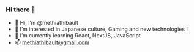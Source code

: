 ### Hi there 👋
 - 👋 Hi, I’m @methiathibault
 - 👀 I’m interested in Japanese culture, Gaming and new technologies !
 - 🌱 I’m currently learning React, NextJS, JavaScript
 - 📫 methiathibault@gmail.com
<!--
**methiathibault/methiathibault** is a ✨ _special_ ✨ repository because its `README.md` (this file) appears on your GitHub profile.

Here are some ideas to get you started:

- 🔭 I’m currently working on ...
- 🌱 I’m currently learning ...
- 👯 I’m looking to collaborate on ...
- 🤔 I’m looking for help with ...
- 💬 Ask me about ...
- 📫 How to reach me: ...
- 😄 Pronouns: ...
- ⚡ Fun fact: ...
-->
